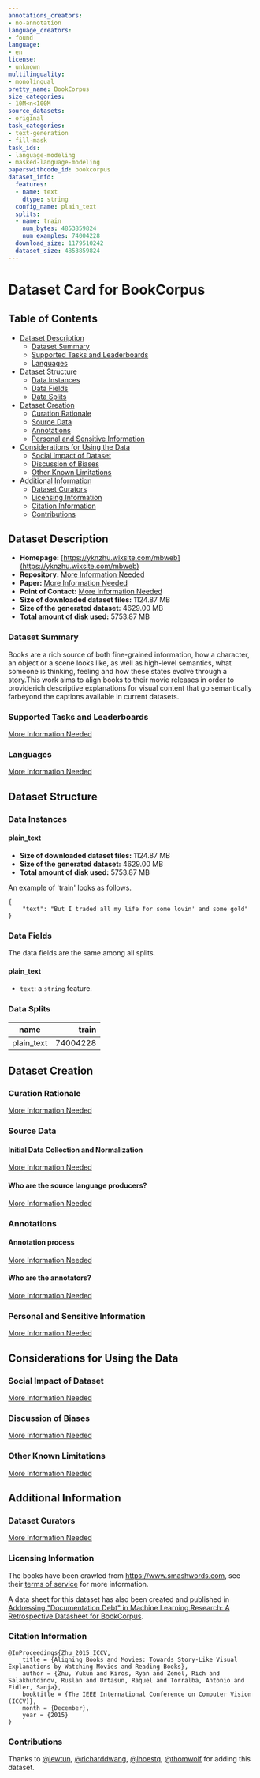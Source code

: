 ```yaml
---
annotations_creators:
- no-annotation
language_creators:
- found
language:
- en
license:
- unknown
multilinguality:
- monolingual
pretty_name: BookCorpus
size_categories:
- 10M<n<100M
source_datasets:
- original
task_categories:
- text-generation
- fill-mask
task_ids:
- language-modeling
- masked-language-modeling
paperswithcode_id: bookcorpus
dataset_info:
  features:
  - name: text
    dtype: string
  config_name: plain_text
  splits:
  - name: train
    num_bytes: 4853859824
    num_examples: 74004228
  download_size: 1179510242
  dataset_size: 4853859824
---
```


# Dataset Card for BookCorpus

## Table of Contents
- [Dataset Description](#dataset-description)
  - [Dataset Summary](#dataset-summary)
  - [Supported Tasks and Leaderboards](#supported-tasks-and-leaderboards)
  - [Languages](#languages)
- [Dataset Structure](#dataset-structure)
  - [Data Instances](#data-instances)
  - [Data Fields](#data-fields)
  - [Data Splits](#data-splits)
- [Dataset Creation](#dataset-creation)
  - [Curation Rationale](#curation-rationale)
  - [Source Data](#source-data)
  - [Annotations](#annotations)
  - [Personal and Sensitive Information](#personal-and-sensitive-information)
- [Considerations for Using the Data](#considerations-for-using-the-data)
  - [Social Impact of Dataset](#social-impact-of-dataset)
  - [Discussion of Biases](#discussion-of-biases)
  - [Other Known Limitations](#other-known-limitations)
- [Additional Information](#additional-information)
  - [Dataset Curators](#dataset-curators)
  - [Licensing Information](#licensing-information)
  - [Citation Information](#citation-information)
  - [Contributions](#contributions)

## Dataset Description

- **Homepage:** [https://yknzhu.wixsite.com/mbweb](https://yknzhu.wixsite.com/mbweb)
- **Repository:** [More Information Needed](https://github.com/huggingface/datasets/blob/master/CONTRIBUTING.md#how-to-contribute-to-the-dataset-cards)
- **Paper:** [More Information Needed](https://github.com/huggingface/datasets/blob/master/CONTRIBUTING.md#how-to-contribute-to-the-dataset-cards)
- **Point of Contact:** [More Information Needed](https://github.com/huggingface/datasets/blob/master/CONTRIBUTING.md#how-to-contribute-to-the-dataset-cards)
- **Size of downloaded dataset files:** 1124.87 MB
- **Size of the generated dataset:** 4629.00 MB
- **Total amount of disk used:** 5753.87 MB

### Dataset Summary

Books are a rich source of both fine-grained information, how a character, an object or a scene looks like, as well as high-level semantics, what someone is thinking, feeling and how these states evolve through a story.This work aims to align books to their movie releases in order to providerich descriptive explanations for visual content that go semantically farbeyond the captions available in current datasets.

### Supported Tasks and Leaderboards

[More Information Needed](https://github.com/huggingface/datasets/blob/master/CONTRIBUTING.md#how-to-contribute-to-the-dataset-cards)

### Languages

[More Information Needed](https://github.com/huggingface/datasets/blob/master/CONTRIBUTING.md#how-to-contribute-to-the-dataset-cards)

## Dataset Structure

### Data Instances

#### plain_text

- **Size of downloaded dataset files:** 1124.87 MB
- **Size of the generated dataset:** 4629.00 MB
- **Total amount of disk used:** 5753.87 MB

An example of 'train' looks as follows.
```
{
    "text": "But I traded all my life for some lovin' and some gold"
}
```

### Data Fields

The data fields are the same among all splits.

#### plain_text
- `text`: a `string` feature.

### Data Splits

|   name   | train  |
|----------|-------:|
|plain_text|74004228|

## Dataset Creation

### Curation Rationale

[More Information Needed](https://github.com/huggingface/datasets/blob/master/CONTRIBUTING.md#how-to-contribute-to-the-dataset-cards)

### Source Data

#### Initial Data Collection and Normalization

[More Information Needed](https://github.com/huggingface/datasets/blob/master/CONTRIBUTING.md#how-to-contribute-to-the-dataset-cards)

#### Who are the source language producers?

[More Information Needed](https://github.com/huggingface/datasets/blob/master/CONTRIBUTING.md#how-to-contribute-to-the-dataset-cards)

### Annotations

#### Annotation process

[More Information Needed](https://github.com/huggingface/datasets/blob/master/CONTRIBUTING.md#how-to-contribute-to-the-dataset-cards)

#### Who are the annotators?

[More Information Needed](https://github.com/huggingface/datasets/blob/master/CONTRIBUTING.md#how-to-contribute-to-the-dataset-cards)

### Personal and Sensitive Information

[More Information Needed](https://github.com/huggingface/datasets/blob/master/CONTRIBUTING.md#how-to-contribute-to-the-dataset-cards)

## Considerations for Using the Data

### Social Impact of Dataset

[More Information Needed](https://github.com/huggingface/datasets/blob/master/CONTRIBUTING.md#how-to-contribute-to-the-dataset-cards)

### Discussion of Biases

[More Information Needed](https://github.com/huggingface/datasets/blob/master/CONTRIBUTING.md#how-to-contribute-to-the-dataset-cards)

### Other Known Limitations

[More Information Needed](https://github.com/huggingface/datasets/blob/master/CONTRIBUTING.md#how-to-contribute-to-the-dataset-cards)

## Additional Information

### Dataset Curators

[More Information Needed](https://github.com/huggingface/datasets/blob/master/CONTRIBUTING.md#how-to-contribute-to-the-dataset-cards)

### Licensing Information

The books have been crawled from https://www.smashwords.com, see their [terms of service](https://www.smashwords.com/about/tos) for more information.

A data sheet for this dataset has also been created and published in [Addressing "Documentation Debt" in Machine Learning Research: A Retrospective Datasheet for BookCorpus](https://arxiv.org/abs/2105.05241).

### Citation Information

```
@InProceedings{Zhu_2015_ICCV,
    title = {Aligning Books and Movies: Towards Story-Like Visual Explanations by Watching Movies and Reading Books},
    author = {Zhu, Yukun and Kiros, Ryan and Zemel, Rich and Salakhutdinov, Ruslan and Urtasun, Raquel and Torralba, Antonio and Fidler, Sanja},
    booktitle = {The IEEE International Conference on Computer Vision (ICCV)},
    month = {December},
    year = {2015}
}
```

### Contributions

Thanks to [@lewtun](https://github.com/lewtun), [@richarddwang](https://github.com/richarddwang), [@lhoestq](https://github.com/lhoestq), [@thomwolf](https://github.com/thomwolf) for adding this dataset.